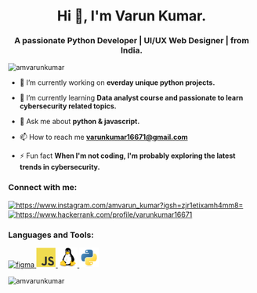 <h1 align="center">Hi 👋, I'm Varun Kumar.</h1>
<h3 align="center">A passionate Python Developer | UI/UX Web Designer | from India.</h3>

<p align="left"> <img src="https://komarev.com/ghpvc/?username=amvarunkumar&label=Profile%20views&color=0e75b6&style=flat" alt="amvarunkumar" /> </p>

- 🔭 I’m currently working on **everday unique python projects.**

- 🌱 I’m currently learning **Data analyst course and passionate to learn cybersecurity related topics.**

- 💬 Ask me about **python & javascript.**

- 📫 How to reach me **varunkumar16671@gmail.com**

- ⚡ Fun fact **When I'm not coding, I'm probably exploring the latest trends in cybersecurity.**

<h3 align="left">Connect with me:</h3>
<p align="left">
<a href="https://instagram.com/https://www.instagram.com/amvarun_kumar?igsh=zjr1etixamh4mm8=" target="blank"><img align="center" src="https://raw.githubusercontent.com/rahuldkjain/github-profile-readme-generator/master/src/images/icons/Social/instagram.svg" alt="https://www.instagram.com/amvarun_kumar?igsh=zjr1etixamh4mm8=" height="30" width="40" /></a>
<a href="https://www.hackerrank.com/https://www.hackerrank.com/profile/varunkumar16671" target="blank"><img align="center" src="https://raw.githubusercontent.com/rahuldkjain/github-profile-readme-generator/master/src/images/icons/Social/hackerrank.svg" alt="https://www.hackerrank.com/profile/varunkumar16671" height="30" width="40" /></a>
</p>

<h3 align="left">Languages and Tools:</h3>
<p align="left"> <a href="https://www.figma.com/" target="_blank" rel="noreferrer"> <img src="https://www.vectorlogo.zone/logos/figma/figma-icon.svg" alt="figma" width="40" height="40"/> </a> <a href="https://developer.mozilla.org/en-US/docs/Web/JavaScript" target="_blank" rel="noreferrer"> <img src="https://raw.githubusercontent.com/devicons/devicon/master/icons/javascript/javascript-original.svg" alt="javascript" width="40" height="40"/> </a> <a href="https://www.linux.org/" target="_blank" rel="noreferrer"> <img src="https://raw.githubusercontent.com/devicons/devicon/master/icons/linux/linux-original.svg" alt="linux" width="40" height="40"/> </a> <a href="https://www.python.org" target="_blank" rel="noreferrer"> <img src="https://raw.githubusercontent.com/devicons/devicon/master/icons/python/python-original.svg" alt="python" width="40" height="40"/> </a> </p>

<p><img align="center" src="https://github-readme-stats.vercel.app/api/top-langs?username=amvarunkumar&show_icons=true&locale=en&layout=compact" alt="amvarunkumar" /></p>
